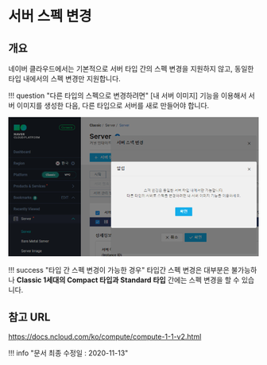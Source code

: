 # 서버 스펙 변경

## 개요
네이버 클라우드에서는 기본적으로 서버 타입 간의 스펙 변경을 지원하지 않고, 동일한 타입 내에서의 스펙 변경만 지원합니다.

!!! question "다른 타입의 스펙으로 변경하려면"
	[내 서버 이미지] 기능을 이용해서 서버 이미지를 생성한 다음, 다른 타입으로 서버를 새로 만들어야 합니다.

<img src="../img/ncp_server_spec_change.png" alt="서버 스펙 변경 제한" style="width:600px;align:center">

!!! success "타입 간 스펙 변경이 가능한 경우"
	타입간 스펙 변경은 대부분은 불가능하나 **Classic 1세대의 Compact 타입과 Standard 타입** 간에는 스펙 변경을 할 수 있습니다.

## 참고 URL
<a href="https://docs.ncloud.com/ko/compute/compute-1-1-v2.html" target="_blank">https://docs.ncloud.com/ko/compute/compute-1-1-v2.html</a>


!!! info "문서 최종 수정일 : 2020-11-13" 